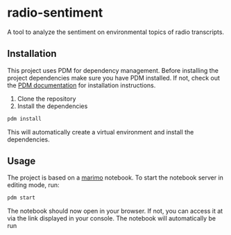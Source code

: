 # radio-sentiment

A tool to analyze the sentiment on environmental topics of radio transcripts.

## Installation

This project uses PDM for dependency management. Before installing the project dependencies make sure you have PDM installed. If not, check out the [PDM documentation](https://pdm-project.org/en/latest/) for installation instructions.

1. Clone the repository
2. Install the dependencies

```bash
pdm install
```

This will automatically create a virtual environment and install the dependencies.

## Usage

The project is based on a [marimo](http://marimo.io) notebook. To start the notebook server in editing mode, run:

```bash
pdm start
```

The notebook should now open in your browser. If not, you can access it at via the link displayed in your console. The notebook will automatically be run
